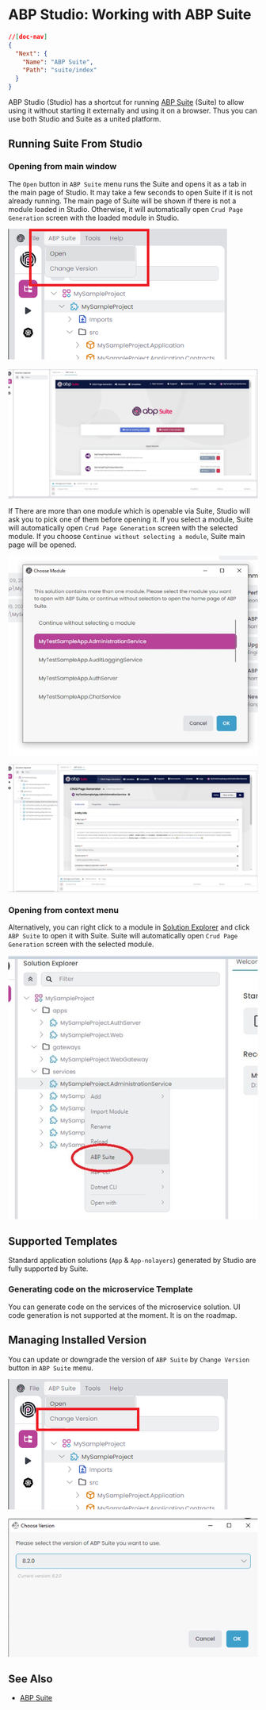 # ABP Studio: Working with ABP Suite

````json
//[doc-nav]
{
  "Next": {
    "Name": "ABP Suite",
    "Path": "suite/index"
  }
}
````

ABP Studio (Studio) has a shortcut for running [ABP Suite](../suite) (Suite) to allow using it without starting it externally and using it on a browser. Thus you can use both Studio and Suite as a united platform.

## Running Suite From Studio

### Opening from main window

The `Open` button in `ABP Suite` menu runs the Suite and opens it as a tab in the main page of Studio. It may take a few seconds to open Suite if it is not already running. The main page of Suite will be shown if there is not a module loaded in Studio. Otherwise, it will automatically open `Crud Page Generation` screen with the loaded module in Studio.

![suite-button-main-page](./images/suite/suite-button-main-page.png)

![suite-main-page](./images/suite/suite-main-page.png)

If There are more than one module which is openable via Suite, Studio will ask you to pick one of them before opening it. If you select a module, Suite will automatically open `Crud Page Generation` screen with the selected module. If you choose `Continue without selecting a module`, Suite main page will be opened.

![suite-pick-module-window](./images/suite/suite-pick-module-window.png)



![suite-open-with-module](./images/suite/suite-open-with-module.png)

### Opening from context menu

Alternatively, you can right click to a module in [Solution Explorer](solution-explorer.md) and click `ABP Suite` to open it with Suite. Suite will automatically open `Crud Page Generation` screen with the selected module.

![suite-context-menu](./images/suite/suite-context-menu.png)

## Supported Templates

Standard application solutions (`App` & `App-nolayers`)  generated by Studio are fully supported by Suite.

### Generating code on  the microservice Template

You can generate code on the services of the microservice solution. UI code generation is not supported at the moment. It is on the roadmap.

## Managing  Installed Version

You can update or downgrade the version of `ABP Suite` by `Change Version` button in `ABP Suite` menu.

![suite-change-version-button-main-page](./images/suite/suite-change-version-button-main-page.png)

![suite-change-version-window](./images/suite/suite-change-version-window.png)

## See Also

* [ABP Suite](../suite) 